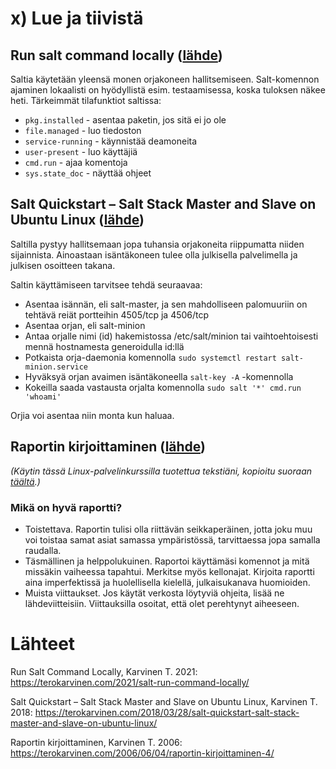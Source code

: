 # x) Lue ja tiivistä

## Run salt command locally ([lähde](https://terokarvinen.com/2021/salt-run-command-locally/))

Saltia käytetään yleensä monen orjakoneen hallitsemiseen. Salt-komennon ajaminen lokaalisti on hyödyllistä esim. testaamisessa, koska tuloksen näkee heti. Tärkeimmät tilafunktiot saltissa:

- `pkg.installed` - asentaa paketin, jos sitä ei jo ole
- `file.managed` - luo tiedoston
- `service-running` - käynnistää deamoneita
- `user-present` - luo käyttäjiä
- `cmd.run` - ajaa komentoja
- `sys.state_doc` - näyttää ohjeet

## Salt Quickstart – Salt Stack Master and Slave on Ubuntu Linux ([lähde](https://terokarvinen.com/2018/03/28/salt-quickstart-salt-stack-master-and-slave-on-ubuntu-linux/))

Saltilla pystyy hallitsemaan jopa tuhansia orjakoneita riippumatta niiden sijainnista. Ainoastaan isäntäkoneen tulee olla julkisella palvelimella ja julkisen osoitteen takana.

Saltin käyttämiseen tarvitsee tehdä seuraavaa:
- Asentaa isännän, eli salt-master, ja sen mahdolliseen palomuuriin on tehtävä reiät portteihin 4505/tcp ja 4506/tcp
- Asentaa orjan, eli salt-minion
- Antaa orjalle nimi (id) hakemistossa /etc/salt/minion tai vaihtoehtoisesti mennä hostnamesta generoidulla id:llä
- Potkaista orja-daemonia komennolla `sudo systemctl restart salt-minion.service`
- Hyväksyä orjan avaimen isäntäkoneella `salt-key -A` -komennolla
- Kokeilla saada vastausta orjalta komennolla `sudo salt '*' cmd.run 'whoami'`

Orjia voi asentaa niin monta kun haluaa.


## Raportin kirjoittaminen ([lähde](https://terokarvinen.com/2006/06/04/raportin-kirjoittaminen-4/))

*(Käytin tässä Linux-palvelinkurssilla tuotettua tekstiäni, kopioitu suoraan [täältä](https://github.com/Claptrack/Linux-palvelimet/blob/main/h1.md#mikä-on-hyvä-raportti).)*

### Mikä on hyvä raportti?

- Toistettava. Raportin tulisi olla riittävän seikkaperäinen, jotta joku muu voi toistaa samat asiat samassa ympäristössä, tarvittaessa jopa samalla raudalla.
- Täsmällinen ja helppolukuinen. Raportoi käyttämäsi komennot ja mitä missäkin vaiheessa tapahtui. Merkitse myös kellonajat. Kirjoita raportti aina imperfektissä ja huolellisella kielellä, julkaisukanava huomioiden.
- Muista viittaukset. Jos käytät verkosta löytyviä ohjeita, lisää ne lähdeviitteisiin. Viittauksilla osoitat, että olet perehtynyt aiheeseen.


# Lähteet

Run Salt Command Locally, Karvinen T. 2021: https://terokarvinen.com/2021/salt-run-command-locally/

Salt Quickstart – Salt Stack Master and Slave on Ubuntu Linux, Karvinen T. 2018: https://terokarvinen.com/2018/03/28/salt-quickstart-salt-stack-master-and-slave-on-ubuntu-linux/

Raportin kirjoittaminen, Karvinen T. 2006: https://terokarvinen.com/2006/06/04/raportin-kirjoittaminen-4/
